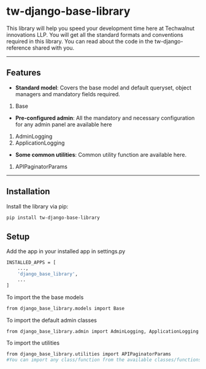 # tw-django-base-library

This library will help you speed your development time here at Techwalnut innovations LLP. You will get all the standard formats and conventions required in this library. You can read about the code in the tw-django-reference shared with you.  

---

## Features

- **Standard model**: Covers the base model and default queryset, object managers and mandatory fields required.
1. Base
- **Pre-configured admin**: All the mandatory and necessary configuration for any admin panel are available here 
1. AdminLogging
2. ApplicationLogging
- **Some common utilities**: Common utility function are available here. 
1. APIPaginatorParams

---

## Installation

Install the library via pip:

```bash
pip install tw-django-base-library
```

## Setup
Add the app in your installed app in settings.py

```bash
INSTALLED_APPS = [
    ...,
    'django_base_library',
    ...
]
```

To import the the base models 
```bash
from django_base_library.models import Base
```

To import the default admin classes
```bash
from django_base_library.admin import AdminLogging, ApplicationLogging
```

To import the utilities
```bash
from django_base_library.utilities import APIPaginatorParams
#You can import any class/function from the available classes/functions
```
